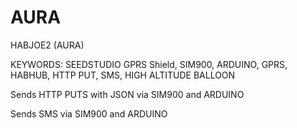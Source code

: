 AURA
====

HABJOE2 (AURA)

KEYWORDS: SEEDSTUDIO GPRS Shield, SIM900, ARDUINO, GPRS, HABHUB, HTTP PUT, SMS, HIGH ALTITUDE BALLOON

Sends HTTP PUTS with JSON via SIM900 and ARDUINO

Sends SMS via SIM900 and ARDUINO
